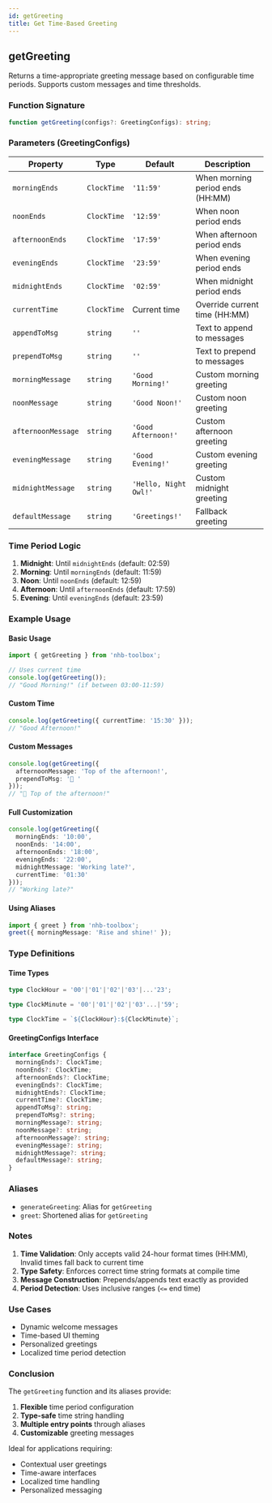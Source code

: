 ```yaml
---
id: getGreeting  
title: Get Time-Based Greeting  
---
```


## getGreeting

Returns a time-appropriate greeting message based on configurable time periods. Supports custom messages and time thresholds.

### Function Signature

```typescript
function getGreeting(configs?: GreetingConfigs): string;
```

### Parameters (GreetingConfigs)

| Property           | Type        | Default               | Description                      |
| ------------------ | ----------- | --------------------- | -------------------------------- |
| `morningEnds`      | `ClockTime` | `'11:59'`             | When morning period ends (HH:MM) |
| `noonEnds`         | `ClockTime` | `'12:59'`             | When noon period ends            |
| `afternoonEnds`    | `ClockTime` | `'17:59'`             | When afternoon period ends       |
| `eveningEnds`      | `ClockTime` | `'23:59'`             | When evening period ends         |
| `midnightEnds`     | `ClockTime` | `'02:59'`             | When midnight period ends        |
| `currentTime`      | `ClockTime` | Current time          | Override current time (HH:MM)    |
| `appendToMsg`      | `string`    | `''`                  | Text to append to messages       |
| `prependToMsg`     | `string`    | `''`                  | Text to prepend to messages      |
| `morningMessage`   | `string`    | `'Good Morning!'`     | Custom morning greeting          |
| `noonMessage`      | `string`    | `'Good Noon!'`        | Custom noon greeting             |
| `afternoonMessage` | `string`    | `'Good Afternoon!'`   | Custom afternoon greeting        |
| `eveningMessage`   | `string`    | `'Good Evening!'`     | Custom evening greeting          |
| `midnightMessage`  | `string`    | `'Hello, Night Owl!'` | Custom midnight greeting         |
| `defaultMessage`   | `string`    | `'Greetings!'`        | Fallback greeting                |

### Time Period Logic

1. **Midnight**: Until `midnightEnds` (default: 02:59)
2. **Morning**: Until `morningEnds` (default: 11:59)
3. **Noon**: Until `noonEnds` (default: 12:59)  
4. **Afternoon**: Until `afternoonEnds` (default: 17:59)
5. **Evening**: Until `eveningEnds` (default: 23:59)

### Example Usage

#### Basic Usage

```typescript
import { getGreeting } from 'nhb-toolbox';

// Uses current time
console.log(getGreeting()); 
// "Good Morning!" (if between 03:00-11:59)
```

#### Custom Time

```typescript
console.log(getGreeting({ currentTime: '15:30' }));
// "Good Afternoon!"
```

#### Custom Messages

```typescript
console.log(getGreeting({
  afternoonMessage: 'Top of the afternoon!',
  prependToMsg: '👋 '
}));
// "👋 Top of the afternoon!"
```

#### Full Customization

```typescript
console.log(getGreeting({
  morningEnds: '10:00',
  noonEnds: '14:00',
  afternoonEnds: '18:00',
  eveningEnds: '22:00',
  midnightMessage: 'Working late?',
  currentTime: '01:30'
}));
// "Working late?"
```

#### Using Aliases

```typescript
import { greet } from 'nhb-toolbox';
greet({ morningMessage: 'Rise and shine!' });
```

### Type Definitions

#### Time Types

```typescript
type ClockHour = '00'|'01'|'02'|'03'|...'23';

type ClockMinute = '00'|'01'|'02'|'03'...|'59';

type ClockTime = `${ClockHour}:${ClockMinute}`;
```

#### GreetingConfigs Interface

```typescript
interface GreetingConfigs {
  morningEnds?: ClockTime;
  noonEnds?: ClockTime;
  afternoonEnds?: ClockTime;
  eveningEnds?: ClockTime;
  midnightEnds?: ClockTime;
  currentTime?: ClockTime;
  appendToMsg?: string;
  prependToMsg?: string;
  morningMessage?: string;
  noonMessage?: string;
  afternoonMessage?: string;
  eveningMessage?: string;
  midnightMessage?: string;
  defaultMessage?: string;
}
```

### Aliases

- `generateGreeting`: Alias for `getGreeting`
- `greet`: Shortened alias for `getGreeting`

### Notes

1. **Time Validation**: Only accepts valid 24-hour format times (HH:MM), Invalid times fall back to current time
2. **Type Safety**: Enforces correct time string formats at compile time
3. **Message Construction**: Prepends/appends text exactly as provided
4. **Period Detection**: Uses inclusive ranges (`<=` end time)

### Use Cases

- Dynamic welcome messages
- Time-based UI theming
- Personalized greetings
- Localized time period detection

### Conclusion

The `getGreeting` function and its aliases provide:

1. **Flexible** time period configuration
2. **Type-safe** time string handling
3. **Multiple entry points** through aliases
4. **Customizable** greeting messages

Ideal for applications requiring:

- Contextual user greetings
- Time-aware interfaces
- Localized time handling
- Personalized messaging
